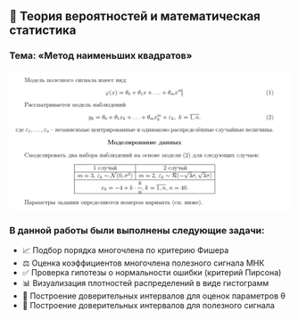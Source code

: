 ## 🎰 Теория вероятностей и математическая статистика
### Тема: «Метод наименьших квадратов»
![zd](./zadanie.png)
### В данной работы были выполнены следующие задачи:
* 📈 Подбор порядка многочлена по критерию Фишера
* ⚖️ Оценка коэффициентов многочлена полезного сигнала МНК
* ✅ Проверка гипотезы о нормальности ошибки (критерий Пирсона)
* 📊 Визуализация плотностей распределений в виде гистограмм
* 📐 Построение доверительных интервалов для оценок параметров θ
* 🎯 Построение доверительных интервалов для полезного сигнала
